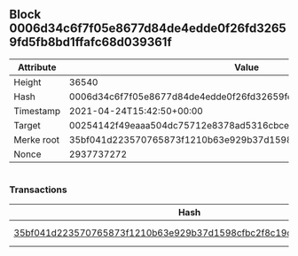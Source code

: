 ## Block 0006d34c6f7f05e8677d84de4edde0f26fd32659fd5fb8bd1ffafc68d039361f

Attribute | Value
--- | ---
Height | 36540
Hash | 0006d34c6f7f05e8677d84de4edde0f26fd32659fd5fb8bd1ffafc68d039361f
Timestamp | 2021-04-24T15:42:50+00:00
Target | 00254142f49eaaa504dc75712e8378ad5316cbcead634704b3734b6271167cc4
Merke root | 35bf041d223570765873f1210b63e929b37d1598cfbc2f8c19c158a3463875a7
Nonce | 2937737272

```

```

### Transactions

Hash | Amount
--- | ---
[35bf041d223570765873f1210b63e929b37d1598cfbc2f8c19c158a3463875a7](35bf041d223570765873f1210b63e929b37d1598cfbc2f8c19c158a3463875a7.md) | 10.00000000 SKEPTI 
